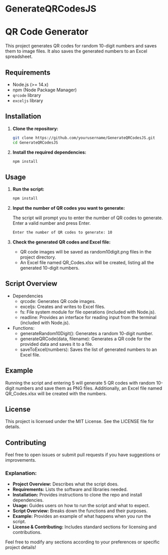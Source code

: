 # GenerateQRCodesJS

# QR Code Generator

This project generates QR codes for random 10-digit numbers and saves them to image files. It also saves the generated numbers to an Excel spreadsheet.

## Requirements

- Node.js (>= 14.x)
- npm (Node Package Manager)
- `qrcode` library
- `exceljs` library

## Installation

1. **Clone the repository:**

   ```bash
   git clone https://github.com/yourusername/GenerateQRCodesJS.git
   cd GenerateQRCodesJS

2. **Install the required dependencies:**

    ```bash
    npm install 

## Usage

1. **Run the script:**

    ```bash
    npm install
   
2. **Input the number of QR codes you want to generate:**

    The script will prompt you to enter the number of QR codes to generate. Enter a valid number and press Enter.

    ```bash
    Enter the number of QR codes to generate: 10

3. **Check the generated QR codes and Excel file:**
    - QR code images will be saved as random10digit.png files in the project directory. 
    - An Excel file named QR_Codes.xlsx will be created, listing all the generated 10-digit numbers.

## Script Overview

- Dependencies
    - qrcode: Generates QR code images. 
    - exceljs: Creates and writes to Excel files. 
    - fs: File system module for file operations (included with Node.js). 
    - readline: Provides an interface for reading input from the terminal (included with Node.js).
- Functions:
    - generateRandom10Digit(): Generates a random 10-digit number. 
    - generateQRCode(data, filename): Generates a QR code for the provided data and saves it to a file. 
    - saveToExcel(numbers): Saves the list of generated numbers to an Excel file.

## Example

Running the script and entering 5 will generate 5 QR codes with random 10-digit numbers and save them as PNG files. Additionally, an Excel file named QR_Codes.xlsx will be created with the numbers.

## License

This project is licensed under the MIT License. See the LICENSE file for details.

## Contributing

Feel free to open issues or submit pull requests if you have suggestions or improvements.


### Explanation:

- **Project Overview:** Describes what the script does.
- **Requirements:** Lists the software and libraries needed.
- **Installation:** Provides instructions to clone the repo and install dependencies.
- **Usage:** Guides users on how to run the script and what to expect.
- **Script Overview:** Breaks down the functions and their purposes.
- **Example:** Provides an example of what happens when you run the script.
- **License & Contributing:** Includes standard sections for licensing and contributions.

Feel free to modify any sections according to your preferences or specific project details!